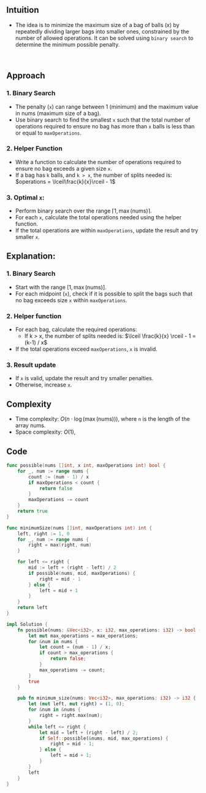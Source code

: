 ## Intuition

- The idea is to minimize the maximum size of a bag of balls (x) by repeatedly dividing larger bags into smaller ones, constrained by the number of allowed operations. It can be solved using `binary search` to determine the minimum possible penalty.

<p>&nbsp;</p>

## Approach

### 1. Binary Search

- The penalty (`x`) can range between 1 (minimum) and the maximum value in nums (maximum size of a bag).
- Use binary search to find the smallest `x` such that the total number of operations required to ensure no bag has more than `x` balls is less than or equal to `maxOperations`.

### 2. Helper Function

- Write a function to calculate the number of operations required to ensure no bag exceeds a given size `x`.
- If a bag has `k` balls, and `k > x`, the number of splits needed is: $operations = \lceil\frac{k}{x}\rceil - 1$

### 3. Optimal `x`:

- Perform binary search over the range $\lceil 1, \max(\text{nums}) \rceil$.
- For each `x`, calculate the total operations needed using the helper function.
- If the total operations are within `maxOperations`, update the result and try smaller `x`.

## Explanation:

### 1. Binary Search

- Start with the range $[1, \max(\text{nums})]$.
- For each midpoint (`x`), check if it is possible to split the bags such that no bag exceeds size `x` within `maxOperations`.

### 2. Helper function

- For each bag, calculate the required operations:
  - If k > x, the number of splits needed is:
    $\lceil \frac{k}{x} \rceil - 1 = (k-1) / x$
- If the total operations exceed `maxOperations`, `x` is invalid.

### 3. Result update

- If `x` is valid, update the result and try smaller penalties.
- Otherwise, increase `x`.

## Complexity

- Time complexity: $O(n \cdot \log(\max(\text{nums})))$, where `n` is the length of the array nums.
- Space complexity: $O(1)$,

## Code

```go []
func possible(nums []int, x int, maxOperations int) bool {
    for _, num := range nums {
        count := (num - 1) / x
        if maxOperations < count {
            return false
        }
        maxOperations -= count
    }
    return true
}

func minimumSize(nums []int, maxOperations int) int {
    left, right := 1, 0
    for _, num := range nums {
        right = max(right, num)
    }

    for left <= right {
        mid := left + (right - left) / 2
        if possible(nums, mid, maxOperations) {
            right = mid - 1
        } else {
            left = mid + 1
        }
    }
    return left
}
```

```rust []
impl Solution {
    fn possible(nums: &Vec<i32>, x: i32, max_operations: i32) -> bool {
        let mut max_operations = max_operations;
        for &num in nums {
            let count = (num - 1) / x;
            if count > max_operations {
                return false;
            }
            max_operations -= count;
        }
        true
    }

    pub fn minimum_size(nums: Vec<i32>, max_operations: i32) -> i32 {
        let (mut left, mut right) = (1, 0);
        for &num in &nums {
            right = right.max(num);
        }
        while left <= right {
            let mid = left + (right - left) / 2;
            if Self::possible(&nums, mid, max_operations) {
                right = mid - 1;
            } else {
                left = mid + 1;
            }
        }
        left
    }
}
```
